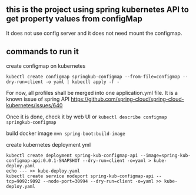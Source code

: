 
## this is the project using spring kubernetes API to get property values from configMap 
It does not use config server and it does not need mount the configmap.

## commands to run it 
create configmap on kubernetes
```
kubectl create configmap springkub-configmap --from-file=configmap --dry-run=client -o yaml | kubectl apply -f -
```
For now, all profiles shall be merged into one application.yml file. It is a known issue of spring API https://github.com/spring-cloud/spring-cloud-kubernetes/issues/640

Once it is done, check it by web UI or 
```kubectl describe configmap springkub-configmap```

build docker image 
```mvn spring-boot:build-image```

create kubernetes deployment yml
```
kubectl create deployment spring-kub-configmap-api --image=spring-kub-configmap-api:0.0.1-SNAPSHOT --dry-run=client -o=yaml > kube-deploy.yaml
echo --- >> kube-deploy.yaml
kubectl create service nodeport spring-kub-configmap-api --tcp=9092:9092 --node-port=30994 --dry-run=client -o=yaml >> kube-deploy.yaml
```
